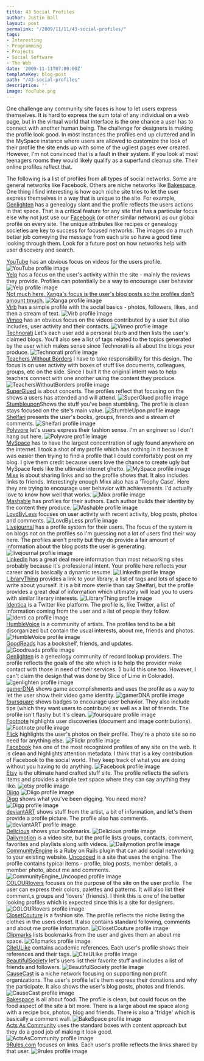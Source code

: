 ```yaml
---
title: 43 Social Profiles
author: Justin Ball
layout: post
permalink: "/2009/11/11/43-social-profiles/"
tags:
- Interesting
- Programming
- Projects
- Social Software
- The Web
date: '2009-11-11T07:00:00Z'
templateKey: blog-post
path: "/43-social-profiles"
description: ''
image: YouTube.png
---
```


One challenge any community site faces is how to let users express themselves. It is hard to express the sum total of any individual on a web page, but in the virtual world that interface is the one chance a user has to connect with another human being. The challenge for designers is making the profile look good. In most instances the profiles end up cluttered and in the MySpace instance where users are allowed to customize the look of their profile the site ends up with some of the ugliest pages ever created. However, I'm not convinced that is a fault in their system. If you look at most teenagers rooms they would likely qualify as a superfund cleanup site. Their online profiles reflect that.

The following is a list of profiles from all types of social networks. Some are general networks like Facebook. Others are niche networks like [Bakespace][1]. One thing I find interesting is how each niche site tries to let the user express themselves in a way that is unique to the site. For example, [Genlighten][2] has a genealogy slant and the profile reflects the users actions in that space. That is a critical feature for any site that has a particular focus else why not just use our [Facebook][3] (or other similar network) as our global profile on every site. The unique attributes like recipes or genealogy societies are key to success for focused networks. The images do a much better job conveying the message from each site so have a good time looking through them. Look for a future post on how networks help with user discovery and search.

<div class="image-grid image-grid-vertical-tall">
  <div class="post-images">
    <a href="http://www.youtube.com"> YouTube</a> has an obvious focus on videos for the users profile.
    <img src="YouTube.png" alt="YouTube profile image" />
  </div>
  <div class="post-images">
    <a href="http://www.yelp.com"> Yelp</a> has a focus on the user's activity within the site - mainly the reviews they provide. Profiles can potentially be a way to encourage user behavior
    <img src="Yelp.png" alt="Yelp profile image" />
  </div>
  <div class="post-images">
    <a href="http://www.xanga.com">Not much here. Xanga's focus is the user's blog posts so the profiles don't amount tmuch.</a>
    <img src="Xanga.png" alt="Xanga profile image" />
  </div>
  <div class="post-images">
    <a href="http://www.virb.com">Virb</a> has a simple profile with the social basics - photos, followers, likes, and then a stream of text.
    <img src="Virb.png" alt="Virb profile image" />
  </div>
  <div class="post-images">
    <a href="http://www.vimeo.com">Vimeo</a> has an obvious focus on the videos contributed by a user but also includes, user activity and their contacts.
    <img src="Vimeo.png" alt="Vimeo profile image" />
  </div>
  <div class="post-images">
    <a href="http://www.technorati.com">Technorati</a> Let's each user add a personal blurb and then lists the user's claimed blogs. You'll also see a list of tags related to the topics generated by the user which makes sense since Technorati is all about the blogs your produce.
    <img src="Technorati.png" alt="Technorati profile image" />
  </div>
  <div class="post-images">
    <a href="http://www.teacherswithoutborders.org">Teachers Without Borders</a> I have to take responsibility for this design. The focus is on user activity with boxes of stuff like documents, colleagues, groups, etc on the side. Since I built it the original intent was to help teachers connect with one another using the content they produce.
    <img src="TeachersWithoutBorders.png" alt="TeachersWithoutBorders profile image" />
  </div>
  <div class="post-images">
    <a href="http://www.superglued.com">SuperGlued</a> is about concerts. The profiles reflect that focusing on the shows a users has attended and will attend.
    <img src="SuperGlued.png" alt="SuperGlued profile image" />
  </div>
  <div class="post-images">
    <a href="http://www.stumbleupon.com">Stumbleupon</a>Shows the stuff you've been stumbling. The profile is clean stays focused on the site's main value.
    <img src="StumbleUpon.png" alt="StumbleUpon profile image" />
  </div>
  <div class="post-images">
    <a href="http://www.shelfari.com">Shelfari</a> presents the user's books, groups, friends and a stream of comments.
    <img src="Shelfari.png" alt="Shelfari profile image" />
  </div>
  <div class="post-images">
    <a href="http://www.polyvore.com">Polyvore</a> let's users express their fashion sense. I'm an engineer so I don't hang out here.
    <img src="Polyvore.png" alt="Polyvore profile image" />
  </div>
  <div class="post-images">
    <a href="http://www.myspace.com">MySpace</a> has to have the largest concentration of ugly found anywhere on the internet. I took a shot of my profile which has nothing in it because it was easier then trying to find a profile that I could comfortably post on my blog. I give them credit because users love the chance to create ugly but MySpace feels like the ultimate internet ghetto.
    <img src="MySpace.png" alt="MySpace profile image" />
  </div>
  <div class="post-images">
    <a href="http://www.mixx.com">Mixx</a> is about sharing links and so the profile shows that. It also includes links to friends. Interestingly enough Mixx also has a 'Trophy Case'. Here they are trying to encourage user behavior with achievements. I'd actually love to know how well that works.
    <img src="Mixx.png" alt="Mixx profile image" />
  </div>
  <div class="post-images">
    <a href="http://www.mashable.com">Mashable</a> has profiles for their authors. Each author builds their identity by the content they produce.
    <img src="Mashable-1.png" alt="Mashable profile image" />
  </div>
  <div class="post-images">
    <a href="http://www.lovdbyless.com">LovdByLess</a> focuses on user activity with recent activity, blog posts, photos and comments.
    <img src="LovdByLess.png" alt="LovdByLess profile image" />
  </div>
  <div class="post-images">
    <a href="http://www.livejournal.com">Livejournal</a> has a profile system for their users. The focus of the system is on blogs not on the profiles so I'm guessing not a lot of users find their way here. The profiles aren't pretty but they do provide a fair amount of information about the blog posts the user is generating.
    <img src="livejournal.png" alt="livejournal profile image" />
  </div>
  <div class="post-images">
    <a href="http://www.linkedin.com">LinkedIn</a> has a great deal more information than most networking sites probably because it's professional intent. Your profile here reflects your career and is basically a dynamic resume.
    <img src="LinkedIn.png" alt="LinkedIn profile image" />
  </div>
  <div class="post-images">
    <a href="http://www.librarything.com">LibraryThing</a> provides a link to your library, a list of tags and lots of space to write about yourself. It is a bit more sterile than say Shelfari, but the profile provides a great deal of information which ultimately will lead you to users with similar literary interests.
    <img src="LibraryThing.png" alt="LibraryThing profile image" />
  </div>
  <div class="post-images">
    <a href="http://identi.ca">Identica</a> is a Twitter like platform. The profile is, like Twitter, a list of information coming from the user and a list of people they follow.
    <img src="Identica.png" alt="Identi.ca profile image" />
  </div>
  <div class="post-images">
    <a href="http://www.humblevoice.com/">HumbleVoice</a> is a community of artists. The profiles tend to be a bit disorganized but contain the usual interests, about me, friends and photos.
    <img src="HumbleVoice.png" alt="HumbleVoice profile image" />
  </div>
  <div class="post-images">
    <a href="http://www.goodreads.com">GoodReads</a> has a bookshelf, friends, and updates.
    <img src="Goodreads.png" alt="Goodreads profile image" />
  </div>
  <div class="post-images">
    <a href="http://www.genlighten.com">Genlighten</a> is a genealogy community of record lookup providers. The profile reflects the goals of the site which is to help the provider make contact with those in need of their services. (I build this one too. However, I can't claim the design that was done by Slice of Lime in Colorado).
    <img src="genlighten.png" alt="genlighten profile image" />
  </div>
  <div class="post-images">
    <a href="http://www.gamerDNA.com">gamerDNA</a> shows game accomplishments and uses the profile as a way to let the user show their video game identity.
    <img src="gamerDNA.png" alt="gamerDNA profile image" />
  </div>
  <div class="post-images">
    <a href="http://foursquare.com">foursquare</a> shows badges to encourage user behavior. They also include tips (which they want users to contribute) as well as a list of friends. The profile isn't flashy but it's clean.
    <img src="foursquare.png" alt="foursquare profile image" />
  </div>
  <div class="post-images">
    <a href="http://www.footnote.com">Footnote</a> highlights user discoveries (document and image contributions).
    <img src="Footnote.png" alt="Footnote profile image" />
  </div>
  <div class="post-images">
    <a href="http://www.flickr.com">Flick</a> highlights the user's photos on their profile. They're a photo site so no need for anything else.
    <img src="Flickr.png" alt="Flickr profile image" />
  </div>
  <div class="post-images">
    <a href="http://www.facebook.com">Facebook</a> has one of the most recognized profiles of any site on the web. It is clean and highlights attention metadata. I think that is a key contribution of Facebook to the social world. They keep track of what you are doing without you having to do anything.
    <img src="Facebook.png" alt="Facebook profile image" />
  </div>
  <div class="post-images">
    <a href="http://www.etsy.com">Etsy</a> is the ultimate hand crafted stuff site. The profile reflects the sellers items and provides a simple text space where they can say anything they like.
    <img src="etsy.png" alt="etsy profile image" />
  </div>
  <div class="post-images">
    <a href="http://www.diigo.com">Diigo</a>
    <img src="Diigo.png" alt="Diigo profile image" />
  </div>
  <div class="post-images">
    <a href="http://www.digg.com">Digg</a> shows what you've been digging. You need more?
    <img src="Digg.png" alt="Digg profile image" />
  </div>
  <div class="post-images">
    <a href="http://www.deviantART.com">deviantART</a> shows stuff from the artist, a bit of information, and let's them provide a profile picture. The profile also has comments.
    <img src="deviantART.png" alt="deviantART profile image" />
  </div>
  <div class="post-images">
    <a href="http://www.Delicious.com">Delicious</a> shows your bookmarks.
    <img src="Delicious.png" alt="Delicious profile image" />
  </div>
  <div class="post-images">
    <a href="http://www.Dailymotion.com">Dailymotion</a> is a video site, but the profile lists groups, contacts, comment, favorites and playlists along with videos.
    <img src="Dailymotion.png" alt="Dailymotion profile image" />
  </div>
  <div class="post-images">
    <a href="http://communityengine.org">CommunityEngine</a> is a Ruby on Rails plugin that can add social networking to your existing website. <a href="http://www.uncooped.com">Uncooped</a> is a site that uses the engine. The profile contains typical items - profile, blog posts, member details, a member photo, about me and comments.
    <img src="CommunityEngine_Uncooped.png" alt="CommunityEngine_Uncooped profile image" />
  </div>
  <div class="post-images">
    <a href="http://www.colourlovers.com">COLOURlovers</a> focuses on the purpose of the site on the user profile. The user can express their colors, palettes and patterns. It will also list their comment,s groups and 'lovers' (friends). I think this is one of the better looking profiles which is expected since this is a site for designers.
    <img src="COLOURlovers.png" alt="COLOURlovers profile image" />
  </div>
  <div class="post-images">
    <a href="http://www.closetcouture.com">ClosetCouture</a> is a fashion site. The profile reflects the niche listing the clothes in the users closet. It also contains standard following, comments and about me profile information.
    <img src="ClosetCouture.png" alt="ClosetCouture profile image" />
  </div>
  <div class="post-images">
    <a href="http://clipmarks.com.org">Clipmarks</a> lists bookmarks from the user and gives them an about me space.
    <img src="Clipmarks.png" alt="Clipmarks profile image" />
  </div>
  <div class="post-images">
    <a href="http://www.citeulike.com">CiteULike</a> contains academic references. Each user's profile shows their references and their tags.
    <img src="CiteULike.png" alt="CiteULike profile image" />
  </div>
  <div class="post-images">
    <a href="http://www.beautifulsociety.org/">BeautifulSociety</a> let's users list their favorite stuff and includes a list of friends and followers.
    <img src="BeautifulSociety.png" alt="BeautifulSociety profile image" />
  </div>
  <div class="post-images">
    <a href="http://www.causecast.com/">CauseCast</a> is a niche network focusing on supporting non profit organizations. The user's profile let's them express their donations and why the participate. It also shows the user's blog posts, photos and friends.
    <img src="CauseCast.png" alt="CauseCast profile image" />
  </div>
  <div class="post-images">
    <a href="http://www.bakespace.com">Bakespace</a> is all about food. The profile is clean, but could focus on the food aspect of the site a bit more. There is a large about me space along with a recipe box, photos, blog and friends. There is also a 'fridge' which is basically a comment wall.
    <img src="BakeSpace.png" alt="BakeSpace profile image" />
  </div>
  <div class="post-images">
    <a href="http://www.actsascommunity.com">Acts As Community</a> uses the standard boxes with content approach but they do a good job of making it look good.
    <img src="ActsAsCommunity.png" alt="ActsAsCommunity profile image" />
  </div>
  <div class="post-images">
    <a href="http://www.9rules">9Rules.com</a> focuses on links. Each user's profile reflects the links shared by that user.
    <img src="9rules.png" alt="9rules profile image" />
  </div>
</div>

[1]: http://www.bakespace.com
[2]: http://www.genlighten.com
[3]: http://www.facebook.com

